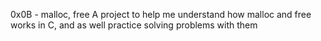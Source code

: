 0x0B - malloc, free
A project to help me understand how malloc and free works in C, and as well practice solving problems with them
